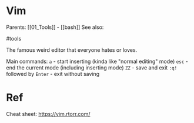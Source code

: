 # Vim

Parents: [[01_Tools]] - [[bash]]
See also:

#tools


The famous weird editor that everyone hates or loves.

Main commands:
`a` - start inserting (kinda like "normal editing" mode)
`esc` - end the current mode (including inserting mode)
`ZZ` - save and exit
`:q!` followed by `Enter` - exit without saving

# Ref

Cheat sheet: https://vim.rtorr.com/